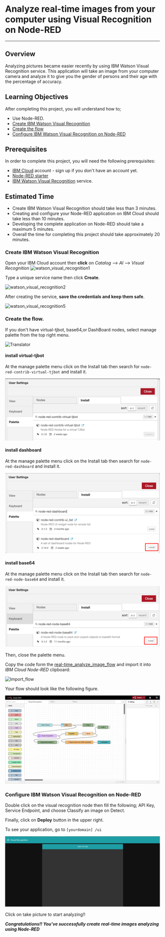 # Analyze real-time images from your computer using Visual Recognition on Node-RED
----------------------------------------------------------------------------------------------------

## Overview
Analyzing pictures became easier recently by using IBM Watson Visual Recognition service. This application will take an image from your computer camera and analyze it to give you the gender of persons and their age with the percentage of accuracy.

## Learning Objectives
After completing this project, you will understand how to;
- Use Node-RED.
- [Create IBM Watson Visual Recognition](#Create-IBM-Watson-Visual-Recognition)
- [Create the flow](#Create-the-flow)
- [Configure IBM Watson Visual Recognition on Node-RED](#Configure-IBM-Watson-Visual-Recognition-on-Node-RED)

## Prerequisites
In order to complete this project, you will need the following prerequisites:
- [IBM Cloud](http://ibm.biz/iot-cloud-signup) account - sign up if you don't have an account yet.
- [Node-RED starter](https://console.bluemix.net/catalog/starters/node-red-starter)
- [IBM Watson Visual Recognition](https://console.bluemix.net/catalog/services/visual-recognition) service.


## Estimated Time
- Create IBM Watson Visual Recognition should take less than 3 minutes.
- Creating and configure your Node-RED application on IBM Cloud should take less than 10 minutes.
- Developing the complete application on Node-RED should take a maximum 5 minutes.
- Overall the time for completing this project should take approximately 20 minutes.

### Create IBM Watson Visual Recognition

Open your IBM Cloud account then **click** on _Catalog_ --> _AI_ --> _Visual Recognition_ 
![`watson_visual_recognition1`](images/watson_visual_recognition1.png)

Type a unique service name then click **Create**.

![`watson_visual_recognition2`](images/watson_visual_recognition2.png)

After creating the service, **save the credentials and keep them safe**.

![`watson_visual_recognition5`](images/watson_visual_recognition5.png)


 
### Create the flow. 

If you don't have virtual-tjbot, base64,or DashBoard nodes, select manage palette from the top right menu.

![`Translator`](images/8.jpg)

#### install virtual-tjbot
At the manage palette menu click on the Install tab then search for ```node-red-contrib-virtual-tjbot``` and install it.


![`install_virtual-tjbot`](images/install_virtual-tjbot.png)


#### install dashboard
At the manage palette menu click on the Install tab then search for ```node-red-dashboard``` and install it.

![`node-red-dashboard`](images/install_dashboard.png)

#### install base64
At the manage palette menu click on the Install tab then search for ```node-red-node-base64``` and install it.

![`install_base64`](images/install_base64.png)


Then, close the palette menu.



Copy the code form the [real-time_analyze_image_flow](real-time_analyze_image_flow.json) and import it into _IBM Cloud Node-RED_ clipboard:



![`Import_flow`](images/Import_flow.png)


Your flow should look like the following figure. 


![`real-time_v`](images/real-time_v.png)

### Configure IBM Watson Visual Recognition on Node-RED

Double click on the visual recognition node then fill the following; API Key, Service Endpoint, and choose Classify an image on Detect. 

Finally, click on **Deploy** button in the upper right.

To see your application, go to ```[yourdomain] /ui ```

![`node-red_real-time_ui`](images/node-red_real-time_ui.png)

Click on take picture to start analyzing!!

**_Congratulations!! You've successfully create real-time images analyzing using Node-RED_**

